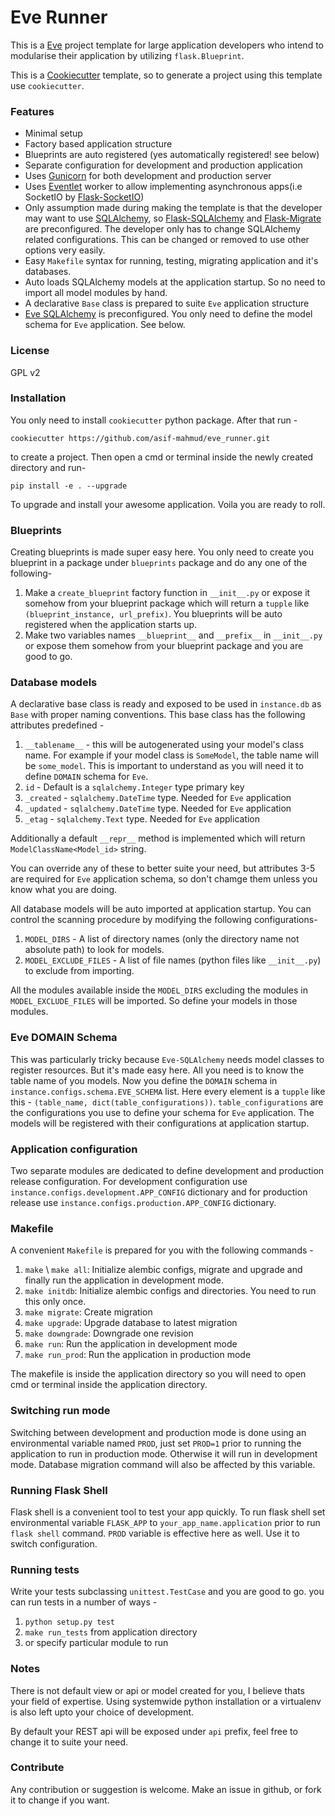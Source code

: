 Eve Runner
=========================

This is a [Eve](http://python-eve.org/) project template for large application developers who intend to modularise their application by utilizing `flask.Blueprint`. 

This is a [Cookiecutter](https://cookiecutter.readthedocs.io/en/latest/) template, so to generate a project using this template use `cookiecutter`.

### Features

* Minimal setup
* Factory based application structure
* Blueprints are auto registered (yes automatically registered! see below)
* Separate configuration for development and production application
* Uses [Gunicorn](http://gunicorn.org/) for both development and production server
* Uses [Eventlet](http://eventlet.net/) worker to allow implementing asynchronous apps(i.e SocketIO by [Flask-SocketIO](https://flask-socketio.readthedocs.io))
* Only assumption made during making the template is that the developer may want to use [SQLAlchemy](https://www.sqlalchemy.org/), so [Flask-SQLAlchemy](http://flask-sqlalchemy.pocoo.org) and [Flask-Migrate](https://flask-migrate.readthedocs.io/en/latest/) are preconfigured. The developer only has to change SQLAlchemy related configurations. This can be changed or removed to use other options very easily.
* Easy `Makefile` syntax for running, testing, migrating application and it's databases.
* Auto loads SQLAlchemy models at the application startup. So no need to import all model modules by hand.
* A declarative `Base` class is prepared to suite `Eve` application structure
* [Eve SQLAlchemy](https://eve-sqlalchemy.readthedocs.io/en/latest/) is preconfigured. You only need to define the model schema for `Eve` application. See below.

### License

GPL v2

### Installation

You only need to install `cookiecutter` python package. After that run -

```
cookiecutter https://github.com/asif-mahmud/eve_runner.git
```

to create a project. 
Then open a cmd or terminal inside the newly created directory and run-

```
pip install -e . --upgrade
```

To upgrade and install your awesome application. Voila you are ready to roll.

### Blueprints

Creating blueprints is made super easy here. You only need to create you blueprint in a package under
`blueprints` package and do any one of the following-

1. Make a `create_blueprint` factory function in `__init__.py` or expose it somehow from your blueprint package which will return a `tupple` like `(blueprint_instance, url_prefix)`. You blueprints will be auto registered when the application starts up.
2. Make two variables names `__blueprint__` and `__prefix__` in `__init__.py` or expose them somehow from your blueprint package and you are good to go.

### Database models

A declarative base class is ready and exposed to be used in `instance.db` as `Base` with proper naming conventions. This base class has the following attributes predefined -

1. `__tablename__` - this will be autogenerated using your model's class name. For example if your model class is `SomeModel`, the table name will be `some_model`. This is important to understand as you will need it to define `DOMAIN` schema for `Eve`.
2. `id` - Default is a `sqlalchemy.Integer` type primary key
3. `_created` - `sqlalchemy.DateTime` type. Needed for `Eve` application
4. `_updated` - `sqlalchemy.DateTime` type. Needed for `Eve` application
5. `_etag` - `sqlalchemy.Text` type. Needed for `Eve` application

Additionally a default `__repr__` method is implemented which will return `ModelClassName<Model_id>` string.

You can override any of these to better suite your need, but attributes 3-5 are required for `Eve` application schema, so don't chamge them unless you know what you are doing.

All database models will be auto imported at application startup. You can control the scanning procedure
by modifying the following configurations-

1. `MODEL_DIRS` - A list of directory names (only the directory name not absolute path) to look for models.
2. `MODEL_EXCLUDE_FILES` - A list of file names (python files like `__init__.py`) to exclude from importing.

All the modules available inside the `MODEL_DIRS` excluding the modules in `MODEL_EXCLUDE_FILES` will be imported. So define your models in those modules.

### Eve DOMAIN Schema

This was particularly tricky because `Eve-SQLAlchemy` needs model classes to register resources. But it's made easy here. All you need is to know the table name of you models. Now you define the `DOMAIN` schema in
`instance.configs.schema.EVE_SCHEMA` list. Here every element is a `tupple` like this - `(table_name, dict(table_configurations))`. `table_configurations` are the configurations you use to define your schema for `Eve` application. The models will be registered with their configurations at application startup.

### Application configuration

Two separate modules are dedicated to define development and production release configuration.
For development configuration use `instance.configs.development.APP_CONFIG` dictionary and for 
production release use `instance.configs.production.APP_CONFIG` dictionary.

### Makefile

A convenient `Makefile` is prepared for you with the following commands -

1. `make` \ `make all`: Initialize alembic configs, migrate and upgrade and finally run the application in 
development mode.
2. `make initdb`: Initialize alembic configs and directories. You need to run this only once.
3. `make migrate`: Create migration
4. `make upgrade`: Upgrade database to latest migration
5. `make downgrade`: Downgrade one revision
6. `make run`: Run the application in  development mode
7. `make run_prod`: Run the application in production mode

The makefile is inside the application directory so you will need to open cmd or terminal inside the application directory.

### Switching run mode

Switching between development and production mode is done using an environmental variable
named `PROD`, just set `PROD=1` prior to running the application to run in production mode. Otherwise 
it will run in development mode. Database migration command will also be affected by this variable.

### Running Flask Shell

Flask shell is a convenient tool to test your app quickly. To run flask shell set environmental variable
`FLASK_APP` to `your_app_name.application` prior to run `flask shell` command. `PROD` variable is effective
here as well. Use it to switch configuration.

### Running tests

Write your tests subclassing `unittest.TestCase` and you are good to go. you can run tests in a number of 
ways -

1. `python setup.py test`
2. `make run_tests` from application directory
3. or specify particular module to run

### Notes

There is not default view or api or model created for you, I believe thats your field of expertise.
Using systemwide python installation or a virtualenv is also left upto your choice of development.

By default your REST api will be exposed under `api` prefix, feel free to change it to suite your need.

### Contribute

Any contribution or suggestion is welcome. Make an issue in github, or fork it to change if you want.

